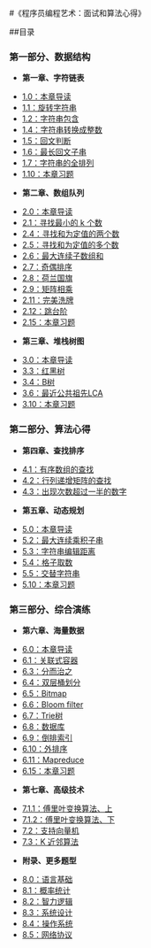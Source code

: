 #《程序员编程艺术：面试和算法心得》

##目录
### 第一部分、数据结构
* **第一章、字符链表**
 - [1.0：本章导读](01.00.md)
 - [1.1：旋转字符串](01.01.md)
 - [1.2：字符串包含](01.02.md)
 - [1.4：字符串转换成整数](01.04.md)
 - [1.5：回文判断](01.05.md)
 - [1.6：最长回文子串](01.06.md)
 - [1.7：字符串的全排列](01.07.md)
 - [1.10：本章习题](01.10.md)
* **第二章、数组队列**
 - [2.0：本章导读](02.00.md)
 - [2.1：寻找最小的 k 个数](02.01.md) 
 - [2.4：寻找和为定值的两个数](02.04.md)
 - [2.5：寻找和为定值的多个数](02.05.md)
 - [2.6：最大连续子数组和](02.06.md)
 - [2.7：奇偶排序](02.07.md)
 - [2.8：荷兰国旗](02.08.md)
 - [2.9：矩阵相乘](02.09.md)
 - [2.11：完美洗牌](02.11.md)
 - [2.12：跳台阶](02.12.md)
 - [2.15：本章习题](02.15.md)
* **第三章、堆栈树图**
 - [3.0：本章导读](03.00.md)
 - [3.3：红黑树](03.03.md)
 - [3.4：B树](03.04.md)
 - [3.6：最近公共祖先LCA](03.06.md)
 - [3.10：本章习题](03.10.md)
 
### 第二部分、算法心得
* **第四章、查找排序**
 - [4.1：有序数组的查找](04.01.md)
 - [4.2：行列递增矩阵的查找](04.02.md)
 - [4.3：出现次数超过一半的数字](04.03.md)
* **第五章、动态规划**
 - [5.0：本章导读](05.00.md)
 - [5.2：最大连续乘积子串](05.02.md)
 - [5.3：字符串编辑距离](05.03.md)
 - [5.4：格子取数](05.04.md)
 - [5.5：交替字符串](05.05.md)
 - [5.10：本章习题](05.10.md)
 
### 第三部分、综合演练
* **第六章、海量数据**
 - [6.0：本章导读](06.00.md)
 - [6.1：关联式容器](06.01.md)
 - [6.3：分而治之](06.03.md)
 - [6.4：双层桶划分](06.04.md)
 - [6.5：Bitmap](06.05.md)
 - [6.6：Bloom filter](06.06.md)
 - [6.7：Trie树](06.07.md)
 - [6.8：数据库](06.08.md)
 - [6.9：倒排索引](06.09.md)
 - [6.10：外排序](06.10.md)
 - [6.11：Mapreduce](06.11.md)
 - [6.15：本章习题](06.15.md)
* **第七章、高级技术**
 - [7.1.1：傅里叶变换算法、上](07.01.01.md)
 - [7.1.2：傅里叶变换算法、下](07.01.02.md)
 - [7.2：支持向量机](07.02.svm.md)
 - [7.3：K 近邻算法](07.03.md)
* **附录、更多题型**
 - [8.0：语言基础](08.00.md)
 - [8.1：概率统计](08.01.md)
 - [8.2：智力逻辑](08.02.md)
 - [8.3：系统设计](08.03.md)
 - [8.4：操作系统](08.04.md)
 - [8.5：网络协议](08.05.md)
